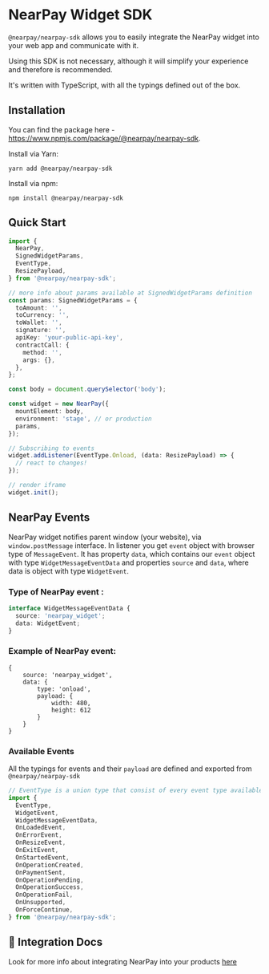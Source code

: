 # NearPay Widget SDK

`@nearpay/nearpay-sdk` allows you to easily integrate the NearPay widget into your web app and communicate with it.

Using this SDK is not necessary, although it will simplify your experience and therefore is recommended.

It's written with TypeScript, with all the typings defined out of the box.

## Installation

You can find the package here - https://www.npmjs.com/package/@nearpay/nearpay-sdk.

Install via Yarn:

```shell
yarn add @nearpay/nearpay-sdk
```

Install via npm:

```shell
npm install @nearpay/nearpay-sdk
```

## Quick Start

```ts
import {
  NearPay,
  SignedWidgetParams,
  EventType,
  ResizePayload,
} from '@nearpay/nearpay-sdk';

// more info about params available at SignedWidgetParams definition
const params: SignedWidgetParams = {
  toAmount: '',
  toCurrency: '',
  toWallet: '',
  signature: '',
  apiKey: 'your-public-api-key',
  contractCall: {
    method: '',
    args: {},
  },
};

const body = document.querySelector('body');

const widget = new NearPay({
  mountElement: body,
  environment: 'stage', // or production
  params,
});

// Subscribing to events
widget.addListener(EventType.Onload, (data: ResizePayload) => {
  // react to changes!
});

// render iframe
widget.init();
```

## NearPay Events

NearPay widget notifies parent window (your website), via `window.postMessage` interface.
In listener you get `event` object with browser type of `MessageEvent`.
It has property `data`, which contains our `event` object with type `WidgetMessageEventData` and properties `source` and `data`,
where data is object with type `WidgetEvent`.

### Type of NearPay event :

```ts
interface WidgetMessageEventData {
  source: 'nearpay_widget';
  data: WidgetEvent;
}
```

### Example of NearPay event:

```
{
    source: 'nearpay_widget',
    data: {
        type: 'onload',
        payload: {
            width: 480,
            height: 612
        }
    }
}
```

### Available Events

All the typings for events and their `payload` are defined and exported from `@nearpay/nearpay-sdk`

```ts
// EventType is a union type that consist of every event type available
import {
  EventType,
  WidgetEvent,
  WidgetMessageEventData,
  OnLoadedEvent,
  OnErrorEvent,
  OnResizeEvent,
  OnExitEvent,
  OnStartedEvent,
  OnOperationCreated,
  OnPaymentSent,
  OnOperationPending,
  OnOperationSuccess,
  OnOperationFail,
  OnUnsupported,
  OnForceContinue,
} from '@nearpay/nearpay-sdk';
```

## 📖 Integration Docs

Look for more info about integrating NearPay into your products [here](http://docs.nearpay.co)
